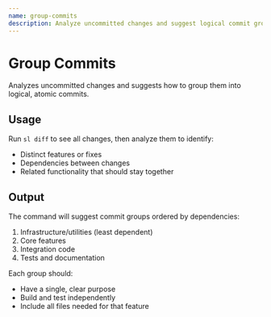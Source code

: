 ```yaml
---
name: group-commits
description: Analyze uncommitted changes and suggest logical commit groupings
---
```


# Group Commits

Analyzes uncommitted changes and suggests how to group them into logical, atomic
commits.

## Usage

Run `sl diff` to see all changes, then analyze them to identify:

- Distinct features or fixes
- Dependencies between changes
- Related functionality that should stay together

## Output

The command will suggest commit groups ordered by dependencies:

1. Infrastructure/utilities (least dependent)
2. Core features
3. Integration code
4. Tests and documentation

Each group should:

- Have a single, clear purpose
- Build and test independently
- Include all files needed for that feature
